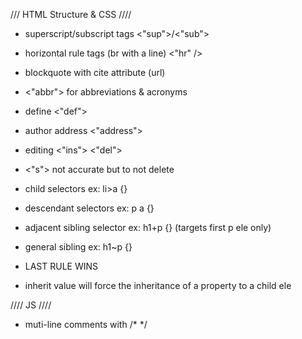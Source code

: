 /// HTML Structure & CSS ////
- superscript/subscript tags <"sup">/<"sub">
- horizontal rule tags (br with a line) <"hr" />
- blockquote with cite attribute (url)
- <"abbr"> for abbreviations & acronyms
- define <"def">
- author address <"address">
- editing <"ins"> <"del">
- <"s"> not accurate but to not delete

- child selectors ex: li>a {}
- descendant selectors ex: p a {}
- adjacent sibling selector ex: h1+p {} (targets first p ele only)
- general sibling ex: h1~p {} 
- LAST RULE WINS
- inherit value will force the inheritance of a property to a child ele

//// JS ////
- muti-line comments with /* */